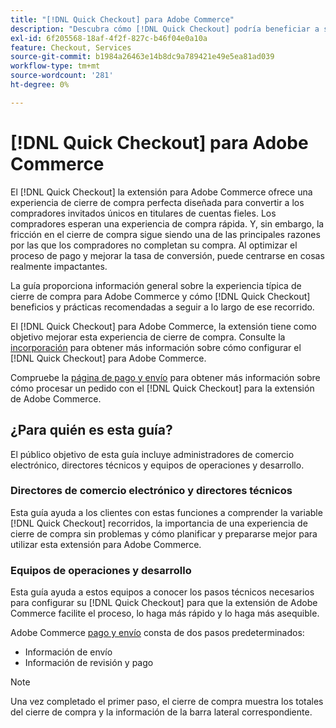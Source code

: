 ```yaml
---
title: "[!DNL Quick Checkout] para Adobe Commerce"
description: "Descubra cómo [!DNL Quick Checkout] podría beneficiar a su instancia de Adobe Commerce y cómo incorporar y configurar correctamente la extensión."
exl-id: 6f205568-18af-4f2f-827c-b46f04e0a10a
feature: Checkout, Services
source-git-commit: b1984a26463e14b8dc9a789421e49e5ea81ad039
workflow-type: tm+mt
source-wordcount: '281'
ht-degree: 0%

---
```


# [!DNL Quick Checkout] para Adobe Commerce

El [!DNL Quick Checkout] la extensión para Adobe Commerce ofrece una experiencia de cierre de compra perfecta diseñada para convertir a los compradores invitados únicos en titulares de cuentas fieles. Los compradores esperan una experiencia de compra rápida. Y, sin embargo, la fricción en el cierre de compra sigue siendo una de las principales razones por las que los compradores no completan su compra. Al optimizar el proceso de pago y mejorar la tasa de conversión, puede centrarse en cosas realmente impactantes.

La guía proporciona información general sobre la experiencia típica de cierre de compra para Adobe Commerce y cómo [!DNL Quick Checkout] beneficios y prácticas recomendadas a seguir a lo largo de ese recorrido.

El [!DNL Quick Checkout] para Adobe Commerce, la extensión tiene como objetivo mejorar esta experiencia de cierre de compra. Consulte la [incorporación](../quick-checkout/onboarding.md) para obtener más información sobre cómo configurar el [!DNL Quick Checkout] para Adobe Commerce.

Compruebe la [página de pago y envío](../quick-checkout/checkout-page.md) para obtener más información sobre cómo procesar un pedido con el [!DNL Quick Checkout] para la extensión de Adobe Commerce.

## ¿Para quién es esta guía?

El público objetivo de esta guía incluye administradores de comercio electrónico, directores técnicos y equipos de operaciones y desarrollo.

### Directores de comercio electrónico y directores técnicos

Esta guía ayuda a los clientes con estas funciones a comprender la variable [!DNL Quick Checkout] recorridos, la importancia de una experiencia de cierre de compra sin problemas y cómo planificar y prepararse mejor para utilizar esta extensión para Adobe Commerce.

### Equipos de operaciones y desarrollo

Esta guía ayuda a estos equipos a conocer los pasos técnicos necesarios para configurar su [!DNL Quick Checkout] para que la extensión de Adobe Commerce facilite el proceso, lo haga más rápido y lo haga más asequible.

Adobe Commerce [pago y envío](https://glossary.magento.com/checkout) consta de dos pasos predeterminados:

- Información de envío
- Información de revisión y pago

>[!NOTE]
>
> Una vez completado el primer paso, el cierre de compra muestra los totales del cierre de compra y la información de la barra lateral correspondiente.
